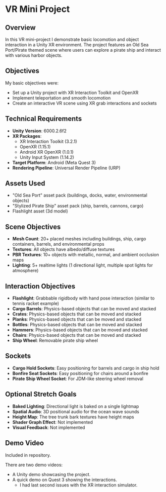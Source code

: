 # VR Mini Project

## Overview

In this VR mini-project I demonstrate basic locomotion and object interaction in a Unity XR environment. The project features an Old Sea Port/Pirate themed scene where users can explore a pirate ship and interact with various harbor objects.

## Objectives

My basic objectives were:

- Set up a Unity project with XR Interaction Toolkit and OpenXR
- Implement teleportation and smooth locomotion
- Create an interactive VR scene using XR grab interactions and sockets

## Technical Requirements

- **Unity Version**: 6000.2.6f2
- **XR Packages**:
  - XR Interaction Toolkit (3.2.1)
  - OpenXR (1.15.1)
  - Android XR OpenXR (1.0.1)
  - Unity Input System (1.14.2)
- **Target Platform**: Android (Meta Quest 3)
- **Rendering Pipeline**: Universal Render Pipeline (URP)

## Assets Used

  - "Old Sea Port" asset pack (buildings, docks, water, environmental objects)
  - "Stylized Pirate Ship" asset pack (ship, barrels, cannons, cargo)
  - Flashlight asset (3d model)

## Scene Objectives

- **Mesh Count**: 20+ placed meshes including buildings, ship, cargo containers, barrels, and environmental props
- **Textures**: All objects have albedo/diffuse textures
- **PBR Textures**: 10+ objects with metallic, normal, and ambient occlusion maps
- **Lighting**: 5+ realtime lights (1 directional light, multiple spot lights for atmosphere)

## Interaction Objectives

- **Flashlight**: Grabbable rigidbody with hand pose interaction (similar to tennis racket example)
- **Cargo Barrels**: Physics-based objects that can be moved and stacked
- **Crates**: Physics-based objects that can be moved and stacked
- **Planks**: Physics-based objects that can be moved and stacked
- **Bottles**: Physics-based objects that can be moved and stacked
- **Hammers**: Physics-based objects that can be moved and stacked
- **Chairs**: Physics-based objects that can be moved and stacked
- **Ship Wheel**: Removable pirate ship wheel

## Sockets

- **Cargo Hold Sockets**: Easy positioning for barrels and cargo in ship hold
- **Bonfire Seat Sockets**: Easy positioning for chairs around a bonfire
- **Pirate Ship Wheel Socket**: For JDM-like steering wheel removal

## Optional Stretch Goals

- **Baked Lighting**: Directional light is baked on a single lightmap
- **Spatial Audio**: 3D positional audio for the ocean wave sounds
- **Height Map**: The tree trunk bark textures have height maps
- **Shader Graph Effect**: Not implemented
- **Visual Feedback**: Not implemented

## Demo Video

Included in repository.

There are two demo videos:
- A Unity demo showcasing the project.
- A quick demo on Quest 3 showing the interactions.
    - I had last second issues with the XR interaction simulator.